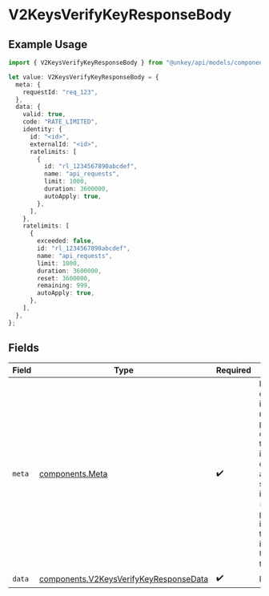 # V2KeysVerifyKeyResponseBody

## Example Usage

```typescript
import { V2KeysVerifyKeyResponseBody } from "@unkey/api/models/components";

let value: V2KeysVerifyKeyResponseBody = {
  meta: {
    requestId: "req_123",
  },
  data: {
    valid: true,
    code: "RATE_LIMITED",
    identity: {
      id: "<id>",
      externalId: "<id>",
      ratelimits: [
        {
          id: "rl_1234567890abcdef",
          name: "api_requests",
          limit: 1000,
          duration: 3600000,
          autoApply: true,
        },
      ],
    },
    ratelimits: [
      {
        exceeded: false,
        id: "rl_1234567890abcdef",
        name: "api_requests",
        limit: 1000,
        duration: 3600000,
        reset: 3600000,
        remaining: 999,
        autoApply: true,
      },
    ],
  },
};
```

## Fields

| Field                                                                                                                                                                                                                                                           | Type                                                                                                                                                                                                                                                            | Required                                                                                                                                                                                                                                                        | Description                                                                                                                                                                                                                                                     |
| --------------------------------------------------------------------------------------------------------------------------------------------------------------------------------------------------------------------------------------------------------------- | --------------------------------------------------------------------------------------------------------------------------------------------------------------------------------------------------------------------------------------------------------------- | --------------------------------------------------------------------------------------------------------------------------------------------------------------------------------------------------------------------------------------------------------------- | --------------------------------------------------------------------------------------------------------------------------------------------------------------------------------------------------------------------------------------------------------------- |
| `meta`                                                                                                                                                                                                                                                          | [components.Meta](../../models/components/meta.md)                                                                                                                                                                                                              | :heavy_check_mark:                                                                                                                                                                                                                                              | Metadata object included in every API response. This provides context about the request and is essential for debugging, audit trails, and support inquiries. The `requestId` is particularly important when troubleshooting issues with the Unkey support team. |
| `data`                                                                                                                                                                                                                                                          | [components.V2KeysVerifyKeyResponseData](../../models/components/v2keysverifykeyresponsedata.md)                                                                                                                                                                | :heavy_check_mark:                                                                                                                                                                                                                                              | N/A                                                                                                                                                                                                                                                             |